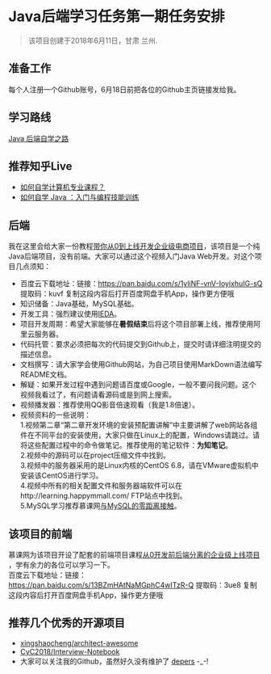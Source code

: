 # Java后端学习任务第一期任务安排
> 该项目创建于2018年6月11日，甘肃 兰州.

## 准备工作
每个人注册一个Github账号，6月18日前把各位的Github主页链接发给我。

## 学习路线
[Java 后端自学之路](http://objcoding.com/2018/02/07/javaweb-learning/)

## 推荐知乎Live
* [如何自学计算机专业课程？](https://www.zhihu.com/lives/837669764146003968)
* [如何自学 Java ：入门与编程技能训练](https://www.zhihu.com/lives/889495940065538048)

## 后端
我在这里会给大家一份教程[带你从0到上线开发企业级电商项目](https://coding.imooc.com/class/96.html)，该项目是一个纯Java后端项目，没有前端。大家可以通过这个视频入门Java Web开发。对这个项目几点须知：
* 百度云下载地址：链接：https://pan.baidu.com/s/1yliNF-vnV-IoyixhuIG-sQ 
提取码：kuvf 
复制这段内容后打开百度网盘手机App，操作更方便哦
* 知识储备：Java基础，MySQL基础。
* 开发工具：强烈建议使用[IEDA](https://www.jetbrains.com/idea/)。
* 项目开发周期：希望大家能够在**暑假结束**后将这个项目部署上线，推荐使用阿里云服务器。
* 代码托管：要求必须把每次的代码提交到Github上，提交时请详细注明提交的描述信息。
* 文档撰写：请大家学会使用Github网站，为自己项目使用MarkDown语法编写README文档。
* 解疑：如果开发过程中遇到问题请百度或Google，一般不要问我问题。这个视频我看过了，有问题请看源码或是到网上搜索。
* 视频播发器：推荐使用QQ影音倍速观看（我是1.8倍速）。
* 视频资料的一些说明：   
1.视频第二章“第二章开发环境的安装预配置讲解”中主要讲解了web网站各组件在不同平台的安装使用，大家只做在Linux上的配置，Windows请跳过。请将这些配置过程中的命令做笔记。推荐使用的笔记软件：**为知笔记**。  
2.视频中的源码可以在project压缩文件中找到。  
3.视频中的服务器采用的是Linux内核的CentOS 6.8，请在VMware虚拟机中安装该CentOS进行学习。  
4.视频中所有的相关配置文件和服务器端软件可以在http://learning.happymmall.com/ FTP站点中找到。   
5.MySQL学习推荐慕课网[与MySQL的零距离接触](https://www.imooc.com/learn/122)。  

## 该项目的前端
慕课网为该项目开设了配套的前端项目课程[从0开发前后端分离的企业级上线项目   ](https://coding.imooc.com/class/109.html)，学有余力的各位可以学习一下。     
百度云下载地址：链接：https://pan.baidu.com/s/13BZmHAtNaMGphC4wITzR-Q 
提取码：3ue8 
复制这段内容后打开百度网盘手机App，操作更方便哦
## 推荐几个优秀的开源项目
* [xingshaocheng/architect-awesome](https://github.com/xingshaocheng/architect-awesome)
* [CyC2018/Interview-Notebook](https://github.com/CyC2018/Interview-Notebook)
* 大家可以关注我的Github，虽然好久没有维护了 [depers](https://github.com/depers) -_-!
